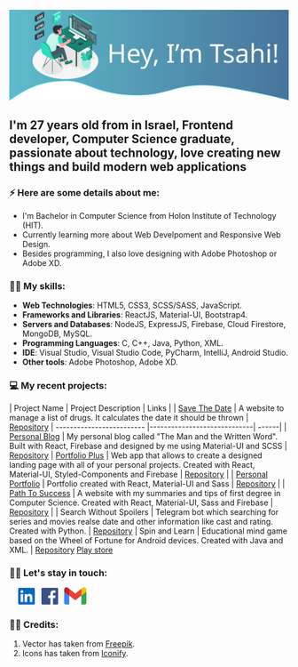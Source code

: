 ![](https://github.com/tsahiBarshevsky/tsahiBarshevsky/blob/master/Images/top.svg)

## **I'm 27 years old from in Israel, Frontend developer, Computer Science graduate, passionate about technology, love creating new things and build modern web applications**

### ⚡ Here are some details about me:
* I'm Bachelor in Computer Science from Holon Institute of Technology (HIT).
* Currently learning more about Web Develpoment and Responsive Web Design.
* Besides programming, I also love designing with Adobe Photoshop or Adobe XD.

### 💪🏼 My skills:
*	**Web Technologies**: HTML5, CSS3, SCSS/SASS, JavaScript.
* **Frameworks and Libraries**: ReactJS, Material-UI, Bootstrap4.
* **Servers and Databases**: NodeJS, ExpressJS, Firebase, Cloud Firestore, MongoDB, MySQL.
* **Programming Languages**: C, C++, Java, Python, XML.
* **IDE**: Visual Studio, Visual Studio Code, PyCharm, IntelliJ, Android Studio.
* **Other tools**: Adobe Photoshop, Adobe XD.

### 💻 My recent projects:

| Project Name              | Project Description           | Links  |
| [Save The Date](https://save-the-date45.netlify.app/) | A website to manage a list of drugs. It calculates the date it should be thrown | [Repository](https://github.com/tsahiBarshevsky/save-the-date)
| ------------------------- |-----------------------------| ------|
| [Personal Blog](https://the-man-and-the-written-word.netlify.app/) |  My personal blog called "The Man and the Written Word". Built with React, Firebase and designed by me using Material-UI and SCSS | [Repository](https://github.com/tsahiBarshevsky/personal-blog)
| [Portfolio Plus](https://portfolio-plus.netlify.app/)            | Web app that allows to create a designed landing page with all of your personal projects. Created with React, Material-UI, Styled-Components and Firebase             | [Repository](https://github.com/tsahiBarshevsky/Portfolio-Plus)  |
| [Personal Portfolio](https://tsahis-website.netlify.app/)          | Portfolio created with React, Material-UI and Sass                                                      |   [Repository](https://github.com/tsahiBarshevsky/my-portfolio) |
| [Path To Success](https://path-to-success.netlify.app/)    | A website with my summaries and tips of first degree in Computer Science. Created with React, Material-UI, Sass and Firebase | [Repository](https://github.com/tsahiBarshevsky/path-to-success)  |
| Search Without Spoilers   | Telegram bot which searching for series and movies realse date and other information like cast and rating. Created with Python. | [Repository](https://github.com/tsahiBarshevsky/Search-Without-Spoilers-Bot)
| Spin and Learn  | Educational mind game based on the Wheel of Fortune for Android devices. Created with Java and XML. | [Repository](https://github.com/tsahiBarshevsky/Spin-and-learn) [Play store](https://play.google.com/store/apps/details?id=tsahi.and.kostia.spinandlearn)

### 🤝🏼 Let's stay in touch: 

&nbsp;&nbsp;&nbsp;&nbsp;<a href="https://www.linkedin.com/in/tsahi-barshavsky-frontend-developer/" target="_blank"><img src="https://github.com/tsahiBarshevsky/tsahiBarshevsky/blob/master/Images/linkedin-icon.svg" width="30" /></a>&nbsp;&nbsp;&nbsp;<a href="https://www.facebook.com/tsahi.barshavsky/" target="_blank"><img src="https://github.com/tsahiBarshevsky/tsahiBarshevsky/blob/master/Images/facebook.svg" width="30" /></a>&nbsp;&nbsp;&nbsp;<a href="mailto:tsahi.13@gmail.com" target="_blank"><img src="https://github.com/tsahiBarshevsky/tsahiBarshevsky/blob/master/Images/google-gmail.svg" width="40" /></a>



### 👏🏼 Credits:
1. Vector has taken from [Freepik](https://www.freepik.com/free-vector/programming-concept-illustration_7118756.htm#page=1&query=programming&position=12).
1. Icons has taken from [Iconify](https://iconify.design/).
